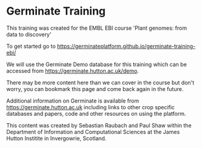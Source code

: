# Germinate Training

This training was created for the EMBL EBI course 'Plant genomes: from data to discovery'

To get started go to https://germinateplatform.github.io/germinate-training-ebi/

We will use the Germinate Demo database for this training which can be accessed from https://germinate.hutton.ac.uk/demo.

There may be more content here than we can cover in the course but don't worry, you can bookmark this page and come back again in the future.

Additional information on Germinate is available from https://germinate.hutton.ac.uk including links to other crop specific databases and papers, code and other resources on using the platform.

This content was created by Sebastian Raubach and Paul Shaw within the Department of Information and Computational Sciences at the James Hutton Institite in Invergowrie, Scotland.